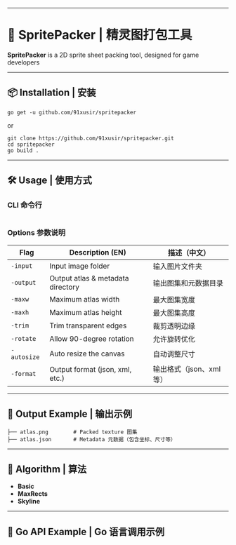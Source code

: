 ------

# 🧩 SpritePacker | 精灵图打包工具

**SpritePacker** is a 2D sprite sheet packing tool, designed for game developers 

------

## 📦 Installation | 安装

```
go get -u github.com/91xusir/spritepacker
```

or

```
git clone https://github.com/91xusir/spritepacker.git
cd spritepacker
go build .
```

------

## 🛠 Usage | 使用方式

### CLI 命令行

```bash

```

### Options 参数说明

| Flag        | Description (EN)                  | 描述（中文）           |
|-------------|-----------------------------------|------------------|
| `-input`    | Input image folder                | 输入图片文件夹          |
| `-output`   | Output atlas & metadata directory | 输出图集和元数据目录       |
| `-maxw`     | Maximum atlas width               | 最大图集宽度           |
| `-maxh`     | Maximum atlas height              | 最大图集高度           |
| `-trim`     | Trim transparent edges            | 裁剪透明边缘           |
| `-rotate`   | Allow 90-degree rotation          | 允许旋转优化           |
| `-autosize` | Auto resize the canvas            | 自动调整尺寸           |
| `-format`   | Output format (json, xml, etc.)   | 输出格式（json、xml 等） |

------

## 📂 Output Example | 输出示例

```
├── atlas.png        # Packed texture 图集
├── atlas.json       # Metadata 元数据（包含坐标、尺寸等）
```

------

## 🧠 Algorithm | 算法

- **Basic**
- **MaxRects**
- **Skyline**

------

## 🧪 Go API Example | Go 语言调用示例

```GO

```

